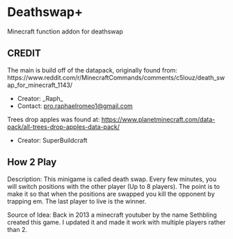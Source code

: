 # Deathswap+
Minecraft function addon for deathswap

<h2>CREDIT</h2>
The main is build off of the datapack, originally found from: https://www.reddit.com/r/MinecraftCommands/comments/c5louz/death_swap_for_minecraft_1143/

- Creator: \_Raph\_
- Contact: pro.raphaelromeo1@gmail.com

Trees drop apples was found at: https://www.planetminecraft.com/data-pack/all-trees-drop-apples-data-pack/

- Creator: SuperBuildcraft


<h2>How 2 Play</h2>
Description: This minigame is called death swap. Every few minutes, you will switch positions with the other player (Up to 8 players). The point is to make it so that when
the positions are swapped you kill the opponent by trapping em. The last player to live is the winner.

Source of Idea: Back in 2013 a minecraft youtuber by the name Sethbling created this game. I updated it and made it work with multiple players rather than 2.